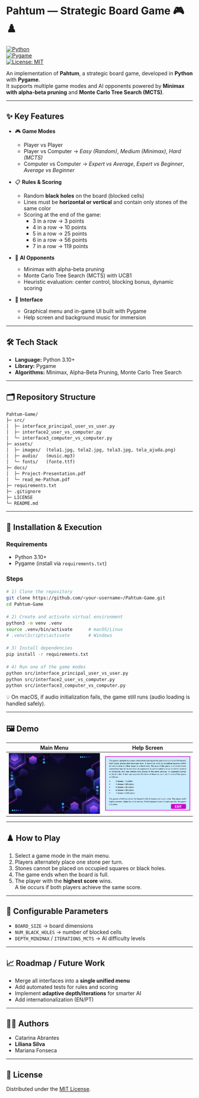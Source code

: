 # Pahtum — Strategic Board Game 🎮♟️  
[![Python](https://img.shields.io/badge/Python-3.10%2B-blue.svg)](https://www.python.org/)  
[![Pygame](https://img.shields.io/badge/Pygame-2.5-green.svg)](https://www.pygame.org/news)  
[![License: MIT](https://img.shields.io/badge/License-MIT-yellow.svg)](LICENSE)  

An implementation of **Pahtum**, a strategic board game, developed in **Python** with **Pygame**.  
It supports multiple game modes and AI opponents powered by **Minimax with alpha-beta pruning** and **Monte Carlo Tree Search (MCTS)**.  

---

## ✨ Key Features

- 🎮 **Game Modes**
  - Player vs Player  
  - Player vs Computer → *Easy (Random)*, *Medium (Minimax)*, *Hard (MCTS)*  
  - Computer vs Computer → *Expert vs Average*, *Expert vs Beginner*, *Average vs Beginner*  

- 📋 **Rules & Scoring**
  - Random **black holes** on the board (blocked cells)  
  - Lines must be **horizontal or vertical** and contain only stones of the same color  
  - Scoring at the end of the game:  
    - 3 in a row → 3 points  
    - 4 in a row → 10 points  
    - 5 in a row → 25 points  
    - 6 in a row → 56 points  
    - 7 in a row → 119 points  

- 🧠 **AI Opponents**
  - Minimax with alpha-beta pruning  
  - Monte Carlo Tree Search (MCTS) with UCB1  
  - Heuristic evaluation: center control, blocking bonus, dynamic scoring  

- 🎨 **Interface**
  - Graphical menu and in-game UI built with Pygame  
  - Help screen and background music for immersion  

---

## 🛠️ Tech Stack

- **Language:** Python 3.10+  
- **Library:** Pygame  
- **Algorithms:** Minimax, Alpha-Beta Pruning, Monte Carlo Tree Search  

---

## 🗂️ Repository Structure

```
Pahtum-Game/
├─ src/
│  ├─ interface_principal_user_vs_user.py
│  ├─ interface2_user_vs_computer.py
│  └─ interface3_computer_vs_computer.py
├─ assets/
│  ├─ images/  (tela1.jpg, tela2.jpg, tela3.jpg, tela_ajuda.png)
│  ├─ audio/   (music.mp3)
│  └─ fonts/   (fonte.ttf)
├─ docs/
│  ├─ Project-Presentation.pdf
│  └─ read_me-Pathum.pdf
├─ requirements.txt
├─ .gitignore
├─ LICENSE
└─ README.md
```

---

## 🚀 Installation & Execution

### Requirements
- Python 3.10+  
- Pygame (install via `requirements.txt`)  

### Steps

```bash
# 1) Clone the repository
git clone https://github.com/<your-username>/Pahtum-Game.git
cd Pahtum-Game

# 2) Create and activate virtual environment
python3 -m venv .venv
source .venv/bin/activate      # macOS/Linux
# .venv\Scripts\activate       # Windows

# 3) Install dependencies
pip install -r requirements.txt

# 4) Run one of the game modes
python src/interface_principal_user_vs_user.py
python src/interface2_user_vs_computer.py
python src/interface3_computer_vs_computer.py
```

💡 On macOS, if audio initialization fails, the game still runs (audio loading is handled safely).  

---

## 🖼️ Demo

Main Menu             |  Help Screen  
:--------------------:|:------------------:  
![Main Menu](assets/images/tela1.jpg) | ![Help](assets/images/tela_ajuda.png)  

---

## ♟️ How to Play

1. Select a game mode in the main menu.  
2. Players alternately place one stone per turn.  
3. Stones cannot be placed on occupied squares or black holes.  
4. The game ends when the board is full.  
5. The player with the **highest score** wins.  
   A tie occurs if both players achieve the same score.  

---

## 🔧 Configurable Parameters

- `BOARD_SIZE` → board dimensions  
- `NUM_BLACK_HOLES` → number of blocked cells  
- `DEPTH_MINIMAX` / `ITERATIONS_MCTS` → AI difficulty levels  

---

## 📈 Roadmap / Future Work

- Merge all interfaces into a **single unified menu**  
- Add automated tests for rules and scoring  
- Implement **adaptive depth/iterations** for smarter AI  
- Add internationalization (EN/PT)  

---

## 👩‍💻 Authors

- Catarina Abrantes  
- **Liliana Silva**  
- Mariana Fonseca  

---

## 📜 License

Distributed under the [MIT License](LICENSE).  
